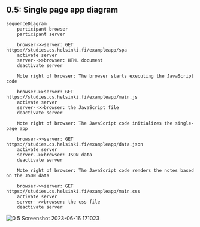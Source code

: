 ## 0.5: Single page app diagram

```
sequenceDiagram
    participant browser
    participant server

    browser->>server: GET https://studies.cs.helsinki.fi/exampleapp/spa
    activate server
    server-->>browser: HTML document
    deactivate server

    Note right of browser: The browser starts executing the JavaScript code

    browser->>server: GET https://studies.cs.helsinki.fi/exampleapp/main.js
    activate server
    server-->>browser: the JavaScript file
    deactivate server

    Note right of browser: The JavaScript code initializes the single-page app

    browser->>server: GET https://studies.cs.helsinki.fi/exampleapp/data.json
    activate server
    server-->>browser: JSON data
    deactivate server

    Note right of browser: The JavaScript code renders the notes based on the JSON data

    browser->>server: GET https://studies.cs.helsinki.fi/exampleapp/main.css
    activate server
    server-->>browser: the css file
    deactivate server
```
![0 5 Screenshot 2023-06-16 171023](https://github.com/Court534/CS-Full-Stack-Open/assets/85391216/c31aa0f4-a917-4c2d-8714-3963787e0f37)

